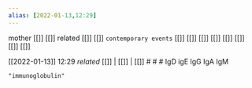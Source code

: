 ```yaml
---
alias: [2022-01-13,12:29]
---
```

 mother [[]] [[]]
 related [[]] [[]]
 `contemporary events` [[]] [[]] [[]] [[]] [[]] [[]] [[]] [[]]

[[2022-01-13]] 12:29 _related_ [[]] | [[]] | [[]] # # #
IgD
igE
IgG
IgA
IgM
```query
"immunoglobulin"
```